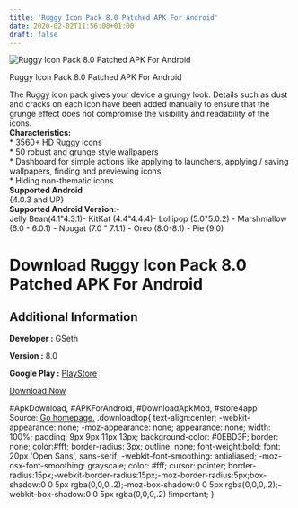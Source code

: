 ```yaml
---
title: 'Ruggy Icon Pack 8.0 Patched APK For Android'
date: 2020-02-02T11:56:00+01:00
draft: false
---
```


![Ruggy Icon Pack 8.0 Patched APK For Android](https://i0.wp.com/apkhome.net/wp-content/uploads/2020/02/Ruggy-Icon-Pack-8.0-Patched.png "Ruggy Icon Pack 8.0 Patched APK For Android")

  

Ruggy Icon Pack 8.0 Patched APK For Android

The Ruggy icon pack gives your device a grungy look. Details such as dust and cracks on each icon have been added manually to ensure that the grunge effect does not compromise the visibility and readability of the icons.  
**Characteristics:**  
\* 3560+ HD Ruggy icons  
\* 50 robust and grunge style wallpapers  
\* Dashboard for simple actions like applying to launchers, applying / saving wallpapers, finding and previewing icons  
\* Hiding non-thematic icons  
**Supported Android**  
{4.0.3 and UP}  
**Supported Android Version**:-  
Jelly Bean(4.1"4.3.1)- KitKat (4.4"4.4.4)- Lollipop (5.0"5.0.2) - Marshmallow (6.0 - 6.0.1) - Nougat (7.0 " 7.1.1) - Oreo (8.0-8.1) - Pie (9.0)

Download Ruggy Icon Pack 8.0 Patched APK For Android
====================================================

Additional Information
----------------------

**Developer :** GSeth

**Version :** 8.0

**Google Play :** [PlayStore](https://play.google.com/store/apps/details?id=com.esethnet.ruggy)

  

[Download Now](https://store4app.co/post/ruggy-icon-pack-8-0-patched-apk-for-android_1580639471)

  
#ApkDownload, #APKForAndroid, #DownloadApkMod, #store4app  
Source: [Go homepage.](https://store4app.co/post/ruggy-icon-pack-8-0-patched-apk-for-android_1580639471) .downloadtop{ text-align:center; -webkit-appearance: none; -moz-appearance: none; appearance: none; width: 100%; padding: 9px 9px 11px 13px; background-color: #0EBD3F; border: none; color:#fff; border-radius: 3px; outline: none; font-weight;bold; font: 20px 'Open Sans', sans-serif; -webkit-font-smoothing: antialiased; -moz-osx-font-smoothing: grayscale; color: #fff; cursor: pointer; border-radius:15px;-webkit-border-radius:15px;-moz-border-radius:5px;box-shadow:0 0 5px rgba(0,0,0,.2);-moz-box-shadow:0 0 5px rgba(0,0,0,.2);-webkit-box-shadow:0 0 5px rgba(0,0,0,.2) !important; }